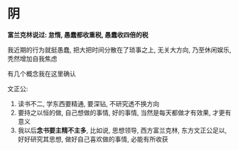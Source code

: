 # 阴

**富兰克林说过: 怠惰, 愚蠢都收重税, 愚蠢收四倍的税**

我近期的行为就挺愚蠢, 把大把时间分散在了琐事之上, 无关大方向, 乃至休闲娱乐, 秃然增加自我焦虑

有几个概念我在这里确认

文正公:

1. 读书不二, 学东西要精通, 要深钻, 不研究透不换方向
2. 要持之以恒的做, 自己想做的事情, 好的事情, 当然是每天都做才有效果, 才更有意义
3. 我以后**念书要主精不主多**, 比如说, 思想领导, 西方富兰克林, 东方文正公足以, 好好研究其思想, 做好自己喜欢做的事情, 必能有所收获

